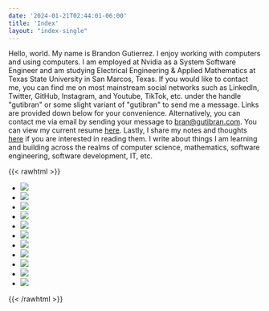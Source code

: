 ```yaml
---
date: '2024-01-21T02:44:01-06:00'
title: 'Index'
layout: "index-single"
---
```


Hello, world. My name is Brandon Gutierrez. I enjoy working with computers and using computers. I am employed at Nvidia as a System Software Engineer and am studying Electrical Engineering & Applied Mathematics at Texas State University in San Marcos, Texas. If you would like to contact me, you can find me on most mainstream social networks such as LinkedIn, Twitter, GitHub, Instagram, and Youtube, TikTok, etc. under the handle "gutibran" or some slight variant of "gutibran" to send me a message. Links are provided down below for your convenience. Alternatively, you can contact me via email by sending your message to bran@gutibran.com. You can view my current resume [here](/documents/brandon-gutierrez-resume.pdf). Lastly, I share my notes and thoughts [here](/words) if you are interested in reading them. I write about things I am learning and building across the realms of computer science, mathematics, software engineering, software development, IT, etc.

{{< rawhtml >}}
<ul>
    <li>
        <a href="mailto:bran@gutibran.com" target="_blank">
            <img src="/icons/email.png" />
        </a>
    </li>
    <li>
        <a href="/documents/brandon-gutierrez-resume.pdf" target="_blank">
            <img src="/icons/resume.png" >
        </a>
    </li>
    <li>
        <a href="https://www.linkedin.com/in/gutibran" target="_blank">
            <img src="/icons/linkedin.png" />
        </a>
    </li>
    <li>
        <a href="https://twitter.com/gutibran" target="_blank">
            <img src="/icons/twitter.png" />
        </a>
    </li>
    <li>
        <a href="https://github.com/gutibran" target="_blank">
            <img src="/icons/github.png" />
        </a>
    </li>
    <li>
        <a href="https://www.instagram.com/gutibran_/" target="_blank">
            <img src="/icons/instagram.png" />
        </a>
    </li>
    <li>
        <a href="https://www.tiktok.com/@gutibran" target="_blank">
            <img src="/icons/tiktok.png" />
        </a>
    </li>
    <li>
        <a href="https://www.youtube.com/@gutibran" target="_blank">
            <img src="/icons/youtube.png" />
        </a>
    </li>
    <li>
        <a href="https://www.twitch.tv/gutibran" target="_blank">
            <img src="/icons/twitch.png" />
        </a>
    </li>
    <li>
        <a href="https://odysee.com/@gutibran:1" target="_blank">
            <img src="/icons/odyssee.png" />
        </a>
    </li>
    <li>
        <a href="https://videos.gutibran.com" target="_blank">
            <img src="/icons/peertube.png" />
        </a>
    </li>
</ul>
{{< /rawhtml >}}